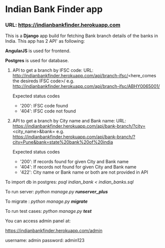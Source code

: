 # Indian Bank Finder app
### URL: https://indianbankfinder.herokuapp.com 

This is a **Django** app build for fetching Bank branch details of the banks in India.
This app has 2 API' as following:

**AngularJS** is used for frontend.

**Postgres** is used for database.

1. API to get a branch by IFSC code:
   URL: http://indianbankfinder.herokuapp.com/api/branch-ifsc/<here_comes the desireds IFSC code>/
   e.g. http://indianbankfinder.herokuapp.com/api/branch-ifsc/ABHY0065001/
   
   Expected status codes
   
   * '200': IFSC code found 
   * '404': IFSC code not found 

2. API to get a branch by City name and Bank name:
   URL: https://indianbankfinder.herokuapp.com/api/bank-branch/?city=<city_name>&bank=<bank name>
   e.g. https://indianbankfinder.herokuapp.com/api/bank-branch/?city=Pune&bank=state%20bank%20of%20india
   
   Expected status codes
   
   * '200': If records found for given City and Bank name
   * '404': If records not found for given City and Bank name
   * '422': City name or Bank name or both are not provided in API
 

To import db in postgres: *psql indian_bank < indian_banks.sql*
 
To run server: *python manage.py **runserver_plus*** 

To migrate : *python manage.py **migrate***
 
To run test cases: *python manage.py **test*** 

You can access admin panel at:

https://indianbankfinder.herokuapp.com/admin

username: admin password: admin123
  
 

